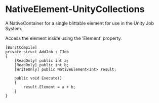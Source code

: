 # NativeElement-UnityCollections
A NativeContainer for a single blittable element for use in the Unity Job System.

Access the element inside using the 'Element' property.

    [BurstCompile]
    private struct AddJob : IJob
    {
        [ReadOnly] public int a;
        [ReadOnly] public int b;
        [WriteOnly] public NativeElement<int> result;

        public void Execute()
        {
            result.Element = a + b;
        }
    }
